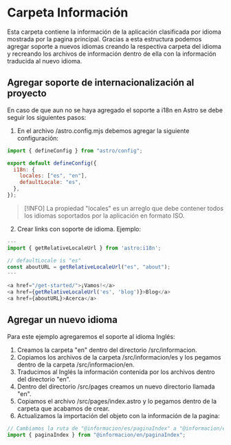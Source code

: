 # Carpeta Información

Esta carpeta contiene la información de la aplicación clasificada por idioma mostrada por la pagina principal. Gracias a
esta estructura podemos agregar soporte a nuevos idiomas creando la respectiva carpeta del idioma y recreando los archivos
de información dentro de ella con la información traducida al nuevo idioma.

## Agregar soporte de internacionalización al proyecto

En caso de que aun no se haya agregado el soporte a i18n en Astro se debe seguir los siguientes pasos:

1. En el archivo /astro.config.mjs debemos agregar la siguiente configuración:

```javascript
import { defineConfig } from "astro/config";

export default defineConfig({
  i18n: {
    locales: ["es", "en"],
    defaultLocale: "es",
  },
});
```

> [!INFO]
> La propiedad "locales" es un arreglo que debe contener todos los idiomas soportados por la aplicación en formato ISO.

2. Crear links con soporte de idioma. Ejemplo:

```javascript
---
import { getRelativeLocaleUrl } from 'astro:i18n';

// defaultLocale is "es"
const aboutURL = getRelativeLocaleUrl("es", "about");
---

<a href="/get-started/">¡Vamos!</a>
<a href={getRelativeLocaleUrl('es', 'blog')}>Blog</a>
<a href={aboutURL}>Acerca</a>
```

## Agregar un nuevo idioma

Para este ejemplo agregaremos el soporte al idioma Inglés:

1. Creamos la carpeta "en" dentro del directorio /src/informacion.
2. Copiamos los archivos de la carpeta /src/informacion/es y los pegamos dentro de la carpeta /src/informacion/en.
3. Traducimos al Inglés la información contenida por los archivos dentro del directorio "en".
4. Dentro del directorio /src/pages creamos un nuevo directorio llamada "en".
5. Copiamos el archivo /src/pages/index.astro y lo pegamos dentro de la carpeta que acabamos de crear.
6. Actualizamos la importación del objeto con la información de la pagina:

```javascript
// Cambiamos la ruta de "@informacion/es/paginaIndex" a "@informacion/en/paginaIndex"
import { paginaIndex } from "@informacion/en/paginaIndex";
```
